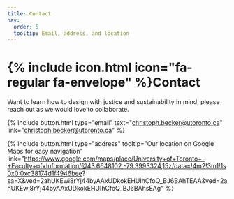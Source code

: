 ```yaml
---
title: Contact
nav:
  order: 5
  tooltip: Email, address, and location
---
```


# {% include icon.html icon="fa-regular fa-envelope" %}Contact

Want to learn how to design with justice and sustainability in mind, 
please reach out as we would love to collaborate.

{%
  include button.html
  type="email"
  text="christoph.becker@utoronto.ca"
  link="christoph.becker@utoronto.ca"
%}

{%
  include button.html
  type="address"
  tooltip="Our location on Google Maps for easy navigation"
  link="https://www.google.com/maps/place/University+of+Toronto+-+Faculty+of+Information/@43.6648102,-79.3993324,15z/data=!4m2!3m1!1s0x0:0xc38174d1f4946bee? sa=X&ved=2ahUKEwi8rYj44byAAxUDkokEHUIhCfoQ_BJ6BAhTEAA&ved=2ahUKEwi8rYj44byAAxUDkokEHUIhCfoQ_BJ6BAhsEAg"
%}

